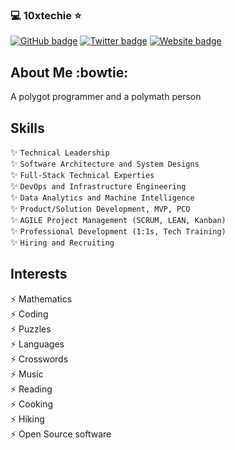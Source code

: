 ###  :computer: 10xtechie :star:

[![GitHub badge](https://img.shields.io/github/followers/10xtechie?label=Follow%20me%21&style=social)](https://github.com/10xtechie)
[![Twitter badge](https://img.shields.io/twitter/follow/10xtechie?style=social)](https://twitter.com/10xtechie) 
[![Website badge](https://img.shields.io/badge/Website-https://10xtechie.github.com-yellow)](https://10xtechie.github.com/)


##  About Me :bowtie: 

A polygot programmer and a polymath person

## Skills
✨  `Technical Leadership`\
✨  `Software Architecture and System Designs`\
✨  `Full-Stack Technical Experties`\
✨  `DevOps and Infrastructure Engineering`\
✨  `Data Analytics and Machine Intelligence`\
✨  `Product/Solution Development, MVP, PCO`\
✨  `AGILE Project Management (SCRUM, LEAN, Kanban)`\
✨  `Professional Development (1:1s, Tech Training)`\
✨  `Hiring and Recruiting`
    
## Interests
⚡ Mathematics\
⚡ Coding\
⚡ Puzzles\
⚡ Languages\
⚡ Crosswords\
⚡ Music\
⚡ Reading\
⚡ Cooking\
⚡ Hiking\
⚡ Open Source software


<!--
**10xtechie/10xtechie** is a ✨ _special_ ✨ repository because its `README.md` (this file) appears on your GitHub profile.

Here are some ideas to get you started:

- 🔭 I’m currently working on ...
- 🌱 I’m currently learning ...
- 👯 I’m looking to collaborate on ...
- 🤔 I’m looking for help with ...
- 💬 Ask me about ...
- 📫 How to reach me: ...
- 😄 Pronouns: ...
- ⚡ Fun fact: ...
-->
